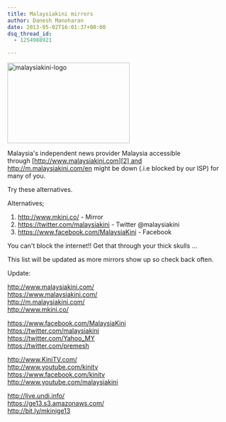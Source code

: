 ```yaml
---
title: Malaysiakini mirrors
author: Danesh Manoharan
date: 2013-05-02T16:01:37+00:00
dsq_thread_id:
  - 1254988921

---
```

[<img loading="lazy" class="alignnone size-full wp-image-3153" alt="malaysiakini-logo" src="/wp-content/uploads/2013/05/malaysiakini-logo.jpg" width="276" height="182" />][1]

Malaysia's independent news provider Malaysia accessible through [http://www.malaysiakini.com][2] and <http://m.malaysiakini.com/en> might be down (.i.e blocked by our ISP) for many of you.

Try these alternatives.

Alternatives;

  1. <http://www.mkini.co/> - Mirror
  2. <https://twitter.com/malaysiakini> - Twitter @malaysiakini
  3. <https://www.facebook.com/MalaysiaKini> - Facebook

You can't block the internet!! Get that through your thick skulls ...

This list will be updated as more mirrors show up so check back often.

Update:

<a href="http://www.facebook.com/l.php?u=http%3A%2F%2Fwww.malaysiakini.com%2F&h=yAQEtE7aO&s=1" target="_blank" rel="nofollow nofollow">http://www.malaysiakini.com/</a>  
<a href="http://www.facebook.com/l.php?u=https%3A%2F%2Fwww.malaysiakini.com%2F&h=sAQHD964q&s=1" target="_blank" rel="nofollow nofollow">https://www.malaysiakini.com/</a>  
<a href="http://www.facebook.com/l.php?u=http%3A%2F%2Fm.malaysiakini.com%2F&h=_AQHNncAi&s=1" target="_blank" rel="nofollow nofollow">http://m.malaysiakini.com/</a>  
<a href="http://www.facebook.com/l.php?u=http%3A%2F%2Fwww.mkini.co%2F&h=fAQHpwTNA&s=1" target="_blank" rel="nofollow nofollow">http://www.mkini.co/</a>

<a href="https://www.facebook.com/MalaysiaKini" target="_blank" rel="nofollow">https://www.facebook.com/MalaysiaKini</a>  
<a href="http://www.facebook.com/l.php?u=https%3A%2F%2Ftwitter.com%2Fmalaysiakini&h=8AQG5iL2_&s=1" target="_blank" rel="nofollow nofollow">https://twitter.com/malaysiakini</a>  
<a href="http://www.facebook.com/l.php?u=https%3A%2F%2Ftwitter.com%2FYahoo_MY&h=TAQFGjVPw&s=1" target="_blank" rel="nofollow nofollow">https://twitter.com/Yahoo_MY</a>  
<a href="http://www.facebook.com/l.php?u=https%3A%2F%2Ftwitter.com%2Fpremesh&h=KAQGiN1jm&s=1" target="_blank" rel="nofollow nofollow">https://twitter.com/premesh</a>

<a href="http://www.kinitv.com/" target="_blank" rel="nofollow nofollow">http://www.KiniTV.com/</a>  
<a href="http://www.facebook.com/l.php?u=http%3A%2F%2Fwww.youtube.com%2Fkinitv&h=HAQFss191&s=1" target="_blank" rel="nofollow nofollow">http://www.youtube.com/kinitv</a>  
<a href="https://www.facebook.com/kinitv" target="_blank" rel="nofollow">https://www.facebook.com/kinitv</a>  
<a href="http://www.youtube.com/malaysiakini" target="_blank" rel="nofollow nofollow">http://www.youtube.com/malaysiakini</a>

<a href="http://live.undi.info/" target="_blank" rel="nofollow nofollow">http://live.undi.info/</a>  
<a href="https://ge13.s3.amazonaws.com/" target="_blank" rel="nofollow nofollow">https://ge13.s3.amazonaws.com/</a>  
<a href="http://bit.ly/mkinige13" target="_blank" rel="nofollow nofollow">http://bit.ly/mkinige13</a>

 

 [1]: /wp-content/uploads/2013/05/malaysiakini-logo.jpg
 [2]: http://www.malaysiakini.com/